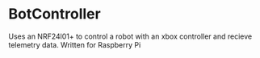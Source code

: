 # BotController
Uses an NRF24l01+ to control a robot with an xbox controller and recieve telemetry data. Written for Raspberry Pi
